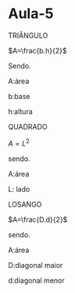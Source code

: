 # Aula-5

TRIÂNGULO

$A=\frac{b.h}{2}$

Sendo.

A:área 

b:base 

h:altura 

QUADRADO

$A=L^{2}$

sendo.

A:área 

L: lado 

LOSANGO

$A=\frac{D.d}{2}$

sendo.

A:área 

D:diagonal maior 

d:diagonal menor
